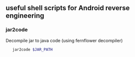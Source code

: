 ## useful shell scripts for Android reverse engineering
### jar2code 
Decompile jar to java code (using fernflower decompiler)
```bash
   jar2code $JAR_PATH
```
